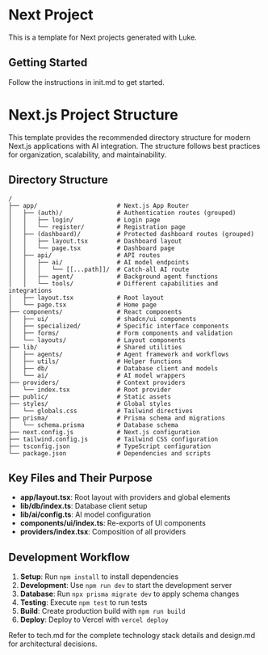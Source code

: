 # Next Project

This is a template for Next projects generated with Luke.

## Getting Started

Follow the instructions in init.md to get started.

# Next.js Project Structure

This template provides the recommended directory structure for modern Next.js applications with AI integration. The structure follows best practices for organization, scalability, and maintainability.

## Directory Structure

```
/
├── app/                      # Next.js App Router
│   ├── (auth)/               # Authentication routes (grouped)
│   │   ├── login/            # Login page
│   │   └── register/         # Registration page
│   ├── (dashboard)/          # Protected dashboard routes (grouped)
│   │   ├── layout.tsx        # Dashboard layout
│   │   └── page.tsx          # Dashboard page
│   ├── api/                  # API routes
│   │   ├── ai/               # AI model endpoints
│   │   │   └── [[...path]]/  # Catch-all AI route
│   │   ├── agent/            # Background agent functions
│   │   └── tools/            # Different capabilities and integrations
│   ├── layout.tsx            # Root layout
│   └── page.tsx              # Home page
├── components/               # React components
│   ├── ui/                   # shadcn/ui components
│   ├── specialized/          # Specific interface components
│   ├── forms/                # Form components and validation
│   └── layouts/              # Layout components
├── lib/                      # Shared utilities
│   ├── agents/               # Agent framework and workflows
│   ├── utils/                # Helper functions
│   ├── db/                   # Database client and models
│   └── ai/                   # AI model wrappers
├── providers/                # Context providers
│   └── index.tsx             # Root provider
├── public/                   # Static assets
├── styles/                   # Global styles
│   └── globals.css           # Tailwind directives
├── prisma/                   # Prisma schema and migrations
│   └── schema.prisma         # Database schema
├── next.config.js            # Next.js configuration
├── tailwind.config.js        # Tailwind CSS configuration
├── tsconfig.json             # TypeScript configuration
└── package.json              # Dependencies and scripts
```

## Key Files and Their Purpose

- **app/layout.tsx**: Root layout with providers and global elements
- **lib/db/index.ts**: Database client setup
- **lib/ai/config.ts**: AI model configuration
- **components/ui/index.ts**: Re-exports of UI components
- **providers/index.tsx**: Composition of all providers

## Development Workflow

1. **Setup**: Run `npm install` to install dependencies
2. **Development**: Use `npm run dev` to start the development server
3. **Database**: Run `npx prisma migrate dev` to apply schema changes
4. **Testing**: Execute `npm test` to run tests
5. **Build**: Create production build with `npm run build`
6. **Deploy**: Deploy to Vercel with `vercel deploy`

Refer to tech.md for the complete technology stack details and design.md for architectural decisions.
